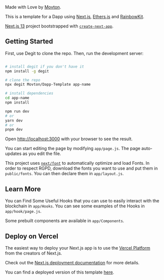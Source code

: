 Made with Love by [Movton](https://twitter.com/putaindmouton).

This is a template for a Dapp using [Next.js](https://nextjs.org/), [Ethers.js](https://docs.ethers.io/v5/) and [RainbowKit](https://www.rainbowkit.com/docs/introduction).

[Next.js 13](https://nextjs.org/) project bootstrapped with [`create-next-app`](https://github.com/vercel/next.js/tree/canary/packages/create-next-app).

## Getting Started

First, use Degit to clone the repo. Then, run the development server:

```bash

# install degit if you don't have it
npm install -g degit

# clone the repo
npx degit Movton/Dapp-Template app-name

# install dependencies
cd app-name
npm install

npm run dev
# or
yarn dev
# or
pnpm dev
```

Open [http://localhost:3000](http://localhost:3000) with your browser to see the result.

You can start editing the page by modifying `app/page.js`. The page auto-updates as you edit the file.

This project uses [`next/font`](https://nextjs.org/docs/basic-features/font-optimization) to automatically optimize and load Fonts.
In order to respect RGPD, download the fonts you want to use and put them in `public/fonts`. You can then declare them in `app/layout.js`.

## Learn More

You can Find Some Useful Hooks that you can use to easily interact with the blockchain in `app/Hooks`.
You can see some examples of the Hooks in `app/hook/page.js`.

Some prebuilt components are available in `app/Components`.

## Deploy on Vercel

The easiest way to deploy your Next.js app is to use the [Vercel Platform](https://vercel.com/new?utm_medium=default-template&filter=next.js&utm_source=create-next-app&utm_campaign=create-next-app-readme) from the creators of Next.js.

Check out the [Next.js deployment documentation](https://nextjs.org/docs/deployment) for more details.

You can find a deployed version of this template [here](https://dapp-template-lilac.vercel.app/).
